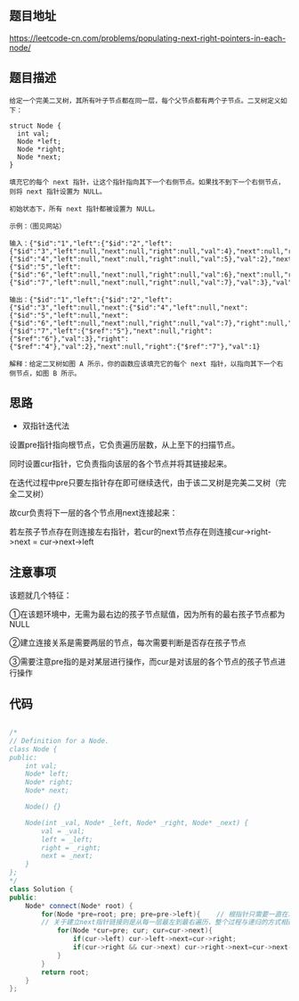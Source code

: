 ## 题目地址
https://leetcode-cn.com/problems/populating-next-right-pointers-in-each-node/

## 题目描述
```
给定一个完美二叉树，其所有叶子节点都在同一层，每个父节点都有两个子节点。二叉树定义如下：

struct Node {
  int val;
  Node *left;
  Node *right;
  Node *next;
}

填充它的每个 next 指针，让这个指针指向其下一个右侧节点。如果找不到下一个右侧节点，则将 next 指针设置为 NULL。

初始状态下，所有 next 指针都被设置为 NULL。

示例：（图见网站）

输入：{"$id":"1","left":{"$id":"2","left":{"$id":"3","left":null,"next":null,"right":null,"val":4},"next":null,"right":{"$id":"4","left":null,"next":null,"right":null,"val":5},"val":2},"next":null,"right":{"$id":"5","left":{"$id":"6","left":null,"next":null,"right":null,"val":6},"next":null,"right":{"$id":"7","left":null,"next":null,"right":null,"val":7},"val":3},"val":1}

输出：{"$id":"1","left":{"$id":"2","left":{"$id":"3","left":null,"next":{"$id":"4","left":null,"next":{"$id":"5","left":null,"next":{"$id":"6","left":null,"next":null,"right":null,"val":7},"right":null,"val":6},"right":null,"val":5},"right":null,"val":4},"next":{"$id":"7","left":{"$ref":"5"},"next":null,"right":{"$ref":"6"},"val":3},"right":{"$ref":"4"},"val":2},"next":null,"right":{"$ref":"7"},"val":1}

解释：给定二叉树如图 A 所示，你的函数应该填充它的每个 next 指针，以指向其下一个右侧节点，如图 B 所示。

```

## 思路

- 双指针迭代法

设置pre指针指向根节点，它负责遍历层数，从上至下的扫描节点。

同时设置cur指针，它负责指向该层的各个节点并将其链接起来。

在迭代过程中pre只要左指针存在即可继续迭代，由于该二叉树是完美二叉树（完全二叉树）

故cur负责将下一层的各个节点用next连接起来：

若左孩子节点存在则连接左右指针，若cur的next节点存在则连接cur->right->next = cur->next->left

## 注意事项

该题就几个特征：

①在该题环境中，无需为最右边的孩子节点赋值，因为所有的最右孩子节点都为NULL

②建立连接关系是需要两层的节点，每次需要判断是否存在孩子节点

③需要注意pre指的是对某层进行操作，而cur是对该层的各个节点的孩子节点进行操作

## 代码
```c++

/*
// Definition for a Node.
class Node {
public:
    int val;
    Node* left;
    Node* right;
    Node* next;

    Node() {}

    Node(int _val, Node* _left, Node* _right, Node* _next) {
        val = _val;
        left = _left;
        right = _right;
        next = _next;
    }
};
*/
class Solution {
public:
    Node* connect(Node* root) {
        for(Node *pre=root; pre; pre=pre->left){    // 根指针只需要一直在左指针中遍历
        // 关于建立next指针链接则是从每一层最左到最右遍历，整个过程与递归的方式相近但是采用迭代的手法
            for(Node *cur=pre; cur; cur=cur->next){     
                if(cur->left) cur->left->next=cur->right;
                if(cur->right && cur->next) cur->right->next=cur->next->left;
            }
        }
        return root;
    }
};


```

